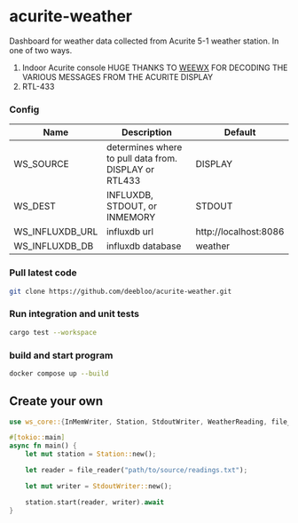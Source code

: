 # acurite-weather

Dashboard for weather data collected from Acurite 5-1 weather station. In one of two ways.

1. Indoor Acurite console
   HUGE THANKS TO [WEEWX](http://weewx.com/) FOR DECODING THE VARIOUS MESSAGES FROM THE ACURITE DISPLAY
2. RTL-433

### Config

| Name            | Description                                           | Default               |
| --------------- | ----------------------------------------------------- | --------------------- |
| WS_SOURCE       | determines where to pull data from. DISPLAY or RTL433 | DISPLAY               |
| WS_DEST         | INFLUXDB, STDOUT, or INMEMORY                         | STDOUT                |
| WS_INFLUXDB_URL | influxdb url                                          | http://localhost:8086 |
| WS_INFLUXDB_DB  | influxdb database                                     | weather               |

### Pull latest code

```BASH
git clone https://github.com/deebloo/acurite-weather.git
```

### Run integration and unit tests

```BASH
cargo test --workspace
```

### build and start program

```BASH
docker compose up --build
```

## Create your own

```rust
use ws_core::{InMemWriter, Station, StdoutWriter, WeatherReading, file_reader};

#[tokio::main]
async fn main() {
    let mut station = Station::new();

    let reader = file_reader("path/to/source/readings.txt");

    let mut writer = StdoutWriter::new();

    station.start(reader, writer).await
}

```
